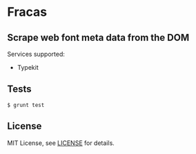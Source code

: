 # Fracas

## Scrape web font meta data from the DOM

Services supported:

- Typekit

## Tests

```
$ grunt test
```

## License

MIT License, see [LICENSE](https://github.com/christophercliff/fracas/blob/master/LICENSE.md) for details.
